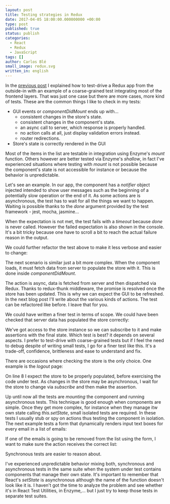 ```yaml
---
layout: post
title: Testing strategies in Redux
date: 2017-04-05 18:00:00.000000000 +00:00
type: post
published: true
status: publish
categories:
  - React
  - Redux
  - JavaScript
tags: []
author: Carlos Blé
small_image: redux.svg
written_in: english
---
```


In the [previous post](/2017/04/test-driving-react-redux) I explained how to test-drive 
a Redux app from the outside-in with an example of a coarse-grained test integrating
most of the frontend layers. That was just one case but there are more cases, more kind of tests. 
These are the common things I like to check in my tests:
 
   * GUI events or _componentDidMount_ ends up with...
      * consistent changes in the store's state.
      * consistent changes in the component's state.
      * an async call to server, which response is properly handled.
      * no action calls at all, just display validation errors instead.
      * router redirections. 
   * Store's state is correctly rendered in the GUI
   
Most of the items in the list are testable in integration using
Enzyme's _mount_ function. Others however are better tested via 
Enzyme's _shallow_, in fact I've experienced situations where testing
with _mount_ is not possible because the component's state is not 
accessible for instance or because the behavior is unpredictable.

Let's see an example. In our app, the component has a _notifier_ object
injected intended to show user messages such as the beginning of a 
potentially slow operation or the end of it. As some actions 
are is asynchronous, the test has to wait for all the things we want
to happen. Waiting is possible thanks to the _done_ argument provided by
the test framework - jest, mocha, jasmine...

<script src="https://gist.github.com/carlosble/4e7e19a3873f5d552c10969e89985859.js"></script>       

When the expectation is not met, the test fails with a _timeout_ 
because _done_ is never called. However the failed expectation is 
also shown in the console. It's a bit tricky because one have to 
scroll a bit to reach the actual failure reason in the output. 

We could further refactor the test above to make it less verbose and 
easier to change:

<script src="https://gist.github.com/carlosble/14a0068b9fe81c655992f6267c8b0a45.js"></script>

The next scenario is similar just a bit more complex. 
When the component loads,
it must fetch data from server to populate the store with it. This is
done inside _componentDidMount_. 

<script src="https://gist.github.com/carlosble/88abb521cc594aeea29580a0155d6139.js"></script>

The action is async, data is fetched from server and then dispatched 
via Redux. Thanks to 
redux-thunk middleware, the promise is resolved once the store has 
been updated. This is why we can expect the GUI to be refreshed.
In the next blog post I'll write about the various kinds of actions.
The test can be refactored like before. I leave that for you.

We could have written a finer test in terms of scope. We could have been
checked that server data has populated the store correctly:

<script src="https://gist.github.com/carlosble/a65ac937958b113414f984a478500ba6.js"></script>

We've got access to the store instance so we can subscribe to it and
make assertions with the final state. Which test is best? it depends on
several aspects. I prefer to test-drive with coarse-grained tests but
if I feel the need to debug despite of writing small tests, I go for a
finer test like this. It's a trade-off, confidence, brittleness 
and ease to understand and fix.

There are occasions where checking the store is the only choice. One
 example is the _logout_ page:
 
<script src="https://gist.github.com/carlosble/fac838dbdcd2d7afe509828d77d6d404.js"></script>
 
On line 8 I expect the store to be properly populated, before exercising
the code under test. As changes in the store may be asynchronous, I 
wait for the store to change via _subscribe_ and then make the assertion.

Up until now all the tests are _mounting_ the component and running
asynchronous tests. This technique is good enough when components are simple. 
Once they get more complex, for instance when they manage itw own
state calling _this.setState_, small isolated tests are required. 
In these tests I usually stub or spy on actions thus testing the 
component in isolation. The next example tests a form that dynamically
renders input text boxes for every email in a list of emails:

<script src="https://gist.github.com/carlosble/abed63b095e580bfa6afc91461815222.js"></script>

If one of the emails is going to be removed from the list using the form, I want to make sure the action receives the correct list:

<script src="https://gist.github.com/carlosble/349b3004668a7f724f1cf46b8d508dff.js"></script>

Synchronous tests are easier to reason about. 

I've experienced unpredictable behavior mixing both, synchronous and
asynchronous tests in the same suite when the system under test contains
components that manage their own state. It's important to remember that
React's _setState_ is asynchronous although the name of the function 
doesn't look like it is. I haven't got the time to analyze
the problem and see whether it's in React Test Utilities, in Enzyme,...
but I just try to keep those tests in separate test suites.